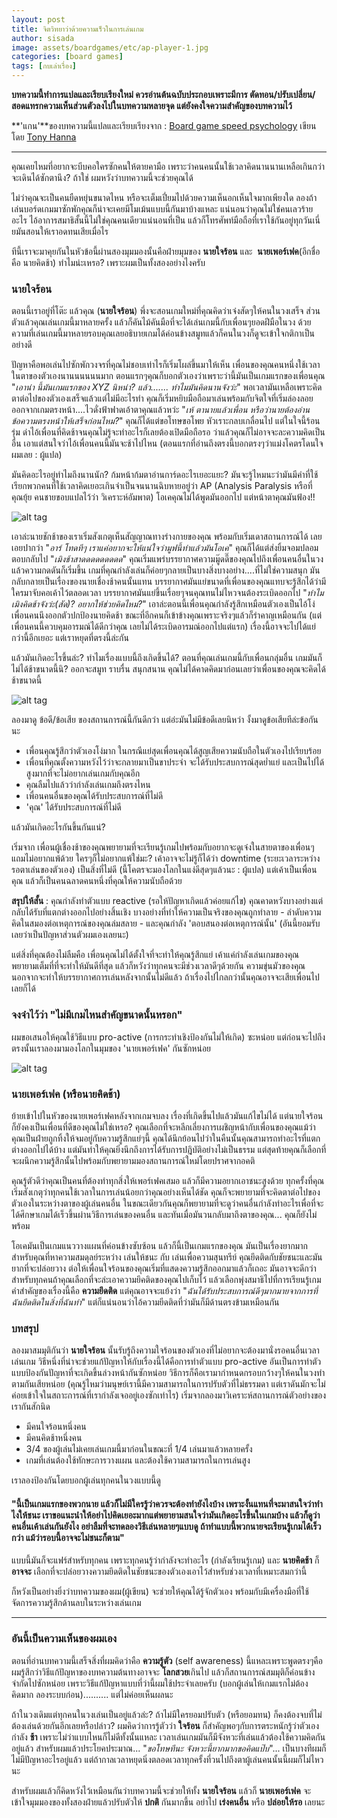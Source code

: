 ```yaml
---
layout: post
title: จิตวิทยาว่าด้วยความเร็วในการเล่นเกม
author: sisada
image: assets/boardgames/etc/ap-player-1.jpg
categories: [board games]
tags: [กบเล่าเรื่อง]
---
```

**บทความนี้ทำการแปลและเรียบเรียงใหม่ ควรอ่านต้นฉบับประกอบเพราะมีการ ตัดทอน/ปรับเปลี่ยน/สอดแทรกความเห็นส่วนตัวลงไปในบทความหลายจุด แต่ยังคงใจความสำคัญของบทความไว้**


**'แกน'**ของบทความนี้แปลและเรียบเรียงจาก : [Board game speed psychology](https://medium.com/reanalog/board-game-speed-psychology-6b4ad5818bc9#.eqqev2tjz) เขียนโดย [Tony Hanna](https://medium.com/@tonyhanna?source=post_header_lockup)

---

คุณเคยไหมที่อยากจะบีบคอใครซักคนให้ตายคามือ เพราะว่าคนคนนั้นใช้เวลาคิดนานนานเหลือเกินกว่าจะเดินได้ซักตานึง? ถ้าใช่ ผมหวังว่าบทความนี้จะช่วยคุณได้

ไม่ว่าคุณจะเป็นคนยืดหยุ่นขนาดไหน หรือจะเต็มเปี่ยมไปด้วยความเห็นอกเห็นใจมากเพียงใด ลองถ้าเล่นบอร์ดเกมมาซักพักคุณก็น่าจะเคยมีโมเม้นแบบนี้กันมาบ้างแหละ แน่นอนว่าคุณไม่ใช่คนเลวร้ายอะไร ไอ้อาการสมาธิสั้นนี้ไม่ใช่คุณคนเดียวแน่นอนที่เป็น แล้วก็โทรศัพท์มือถือที่เราใช้กันอยู่ทุกวันเนี่ยมันสอนให้เราอดทนเสียเมื่อไร

ทีนี้เราจะมาคุยกันในหัวข้อนี้ผ่านสองมุมมองนั้นคือฝ่ายมุมของ **นายใจร้อน** และ  **นายเพอร์เฟค**(อีกชื่อคือ นายคิดช้า) ทำไมน่ะเหรอ? เพราะผมเป็นทั้งสองอย่างไงครับ

### นายใจร้อน

ตอนนี้เราอยู่ที่โต๊ะ แล้วคุณ (**นายใจร้อน**) พึ่งจะสอนเกมใหม่ที่คุณคิดว่าเจ๋งสัดๆให้คนในวงเสร็จ ส่วนตัวแล้วคุณเล่นเกมนี้มาหลายครั้ง แล้วก็คันไม้คันมือที่จะได้เล่นเกมนี้กับเพื่อนๆยอดฝีมือในวง ด้วยความที่เล่นเกมนี้มาหลายรอบคุณเลยอธิบายเกมได้ค่อนข้างสมูทแล้วก็คนในวงก็ดูจะเข้าใจกติกาเป็นอย่างดี

ปัญหาคือพอเล่นไปซักพักวงจรที่คุณไม่ชอบเท่าไรก็เริ่มโผล่ขึ้นมาให้เห็น เพื่อนของคุณคนหนึ่งใช้เวลาในตาของตัวเองนานนนนนนมาก ตอนแรกๆคุณก็บอกตัวเองว่าเพราะว่านี้มันเป็นเกมแรกของเพื่อนคุณ "*เอาน่า นี้มันเกมแรกของ XYZ นิหน่า? แล้ว....... ทำไมมันคิดนานจังว่ะ*" พอเวลามันเหลือเพราะคิดตาต่อไปของตัวเองเสร็จแล้วแต่ไม่มีอะไรทำ คุณก็เริ่มหยิบมือถือมาเล่นพร้อมกับจิตใจที่เริ่มล่องลอยออกจากเกมตรงหน้า....ไวดั่งฟ้าฟาดเอ้าตาคุณแล้วหว่ะ "*เห้ ตานายแล้วเพื่อน หรือว่านายต้องอ่านข้อความตรงหน้าให้เสร็จก่อนไหม?*" คุณก็ได้แต่ขอโทษขอโพย หัวเราะกลบเกลื่อนไป แต่ในใจนี้ร้อนรุ่ม ด่าไอ้เพื่อนที่คิดช้าจนคุณไม่รู้จะทำอะไรก็เลยต้องเปิดมือถือรอ ว่าแล้วคุณก็ไม่อาจจะละความคิดเป็นอื่น เอาแต่สนใจว่าไอ้เพื่อนคนนี้มันจะช้าไปไหน
(ตอนแรกที่อ่านถึงตรงนี้บอกตรงๆว่าแม่งโคตรโดนใจผมเลย : ผู้แปล)


มันคิดอะไรอยู่ทำไมถึงนานนัก? ก้มหน้าก้มตาอ่านการ์ดอะไรเยอะแยะ? มันจะรู้ไหมนะว่ามันมีคำที่ใช้เรียกพวกคนที่ใช้เวลาคิดเยอะเกินจำเป็นจนนานฉิบหายอยู่ว่า AP (Analysis Paralysis หรือที่ คุณยุ้ย คนชายขอบแปลไว้ว่า วิเคราะห์อัมพาต) โอเคคุณไม่ได้พูดมันออกไป แต่หน้าตาคุณมันฟ้อง!!

![alt tag](/assets/boardgames/etc/ap-player-1.jpg)

เอาล่ะนายชักช้าของเราเริ่มสังเกตุเห็นสัญญาณทางร่างกายของคุณ พร้อมกับเริ่มเดาสถานการณ์ได้ เลยเอยปากว่า "*อาร์ โทดทีๆ เราแค่อยากจะให้แน่ใจว่ามูฟนี้ทำแล้วมันโอเค*" คุณก็ได้แต่ส่งยิ้มจอมปลอมตอบกลับไป "*เมิงช้าสาดดดดดดดดด*" คุณเริ่มแพร่บรรยากาศความมู๊ดดี๊ของคุณไปถึงเพื่อนคนอื่นในวง แล้วความกดดันก็เริ่มขึ้น เกมที่คุณกำลังเล่นก็ค่อยๆกลายเป็นบางสิ่งบางอย่าง....ที่ไม่ใช่ความสนุก มันกลับกลายเป็นเรื่องของนายเชื่องช้าคนนั้นแทน บรรยากาศมันแย่ขนาดที่เพื่อนของคุณแทบจะรู้สึกได้ว่ามีใครมาจับคอเค้าไว้ตลอดเวลา บรรยากาศมันแย่ขึ้นเรื่อยๆจนคุณทนไม่ไหวจนต้องระเบิดออกไป "*ทำไมเมิงคิดช้าจังว่ะ(สัด)? อยากให้ช่วยคิดไหม?*" เอาล่ะตอนนี้เพื่อนคุณกำลังรู้สึกเหมือนตัวเองเป็นไอ้โง่ เพื่อนคนนึงออกตัวปกป้องนายคิดช้า ขณะที่อีกคนก็เข้าข้างคุณเพราะจริงๆแล้วก็รำคาญเหมือนกัน (แต่เพื่อนคนนี้ควบคุมอารมณ์ได้ดีกว่าคุณ เลยไม่ได้ระเบิดอารมณ์ออกไปแต่แรก) เรื่องนี้อาจจะไปได้แย่กว่านี้อีกเยอะ แต่เราหยุดที่ตรงนี้ล่ะกัน

แล้วมันเกิดอะไรขึ้นล่ะ? ทำไมเรื่องแบบนี้ถึงเกิดขึ้นได้? ตอนที่คุณเล่นเกมนี้กับเพื่อนกลุ่มอื่น เกมมันก็ไม่ได้ช้าขนาดนี้นิ? ออกจะสมูท ราบรื่น สนุกสนาน คุณไม่ได้คาดคิดมาก่อนเลยว่าเพื่อนของคุณจะคิดได้ช้าขนาดนี้

![alt tag](/assets/boardgames/etc/ap-player-2.jpg)

ลองมาดู ข้อดี/ข้อเสีย ของสถานการณ์นี้กันดีกว่า แต่อ่ะมันไม่มีข้อดีเลยนิหว่า งั้งมาดูข้อเสียทีล่ะข้อกันนะ
* เพื่อนคุณรู้สึกว่าตัวเองโง่มาก ในกรณีแย่สุดเพื่อนคุณได้สูญเสียความนับถือในตัวเองไปเรียบร้อย
* เพื่อนที่คุณตั้งความหวังไว้ว่าจะกลายมาเป็นขาประจำ จะได้รับประสบการณ์สุดย่ำแย่ และเป็นไปได้สูงมากที่จะไม่อยากเล่นเกมกับคุณอีก
* คุณลืมไปแล้วว่ากำลังเล่นเกมถึงตรงไหน
* เพื่อนคนอื่นของคุณได้รับประสบการณ์ที่ไม่ดี
* 'คุณ' ได้รับประสบการณ์ที่ไม่ดี


แล้วมันเกิดอะไรกันขึ้นกันแน่?

เริ่มจาก เพื่อนผู้เชื่องช้าของคุณพยายามที่จะเรียนรู้เกมไปพร้อมกับอยากจะดูเจ๋งในสายตาของเพื่อนๆ แถมไม่อยากแพ้ด้วย ใครๆก็ไม่อยากแพ้ใช่มะ? เค้าอาจจะไม่รู้ก็ได้ว่า downtime (ระยะเวลาระหว่างรอตาเล่นของตัวเอง) เป็นสิ่งที่ไม่ดี (นี้โคตรจะมองโลกในแง่ดีสุดๆแล้วนะ : ผู้แปล) แต่เค้าเป็นเพื่อนคุณ แล้วก็เป็นคนฉลาดคนหนึ่งที่คุณให้ความนับถือด้วย

**สรุปให้สั้น** : คุณกำลังทำตัวแบบ reactive (รอให้ปัญหาเกิดแล้วค่อยแก้ไข) คุณคาดหวังบางอย่างแต่กลับได้รับที่แตกต่างออกไปอย่างสิ้นเชิง บางอย่างที่ทำให้ความเป็นจริงของคุณถูกทำลาย - ลำดับความคิดในสมองต่อเหตุการณ์ของคุณล่มสลาย - และคุณกำลัง 'ตอบสนองต่อเหตุการณ์นั้น' (อันนี้ยอมรับเลยว่าเป็นปัญหาส่วนตัวผมเองเลยนะ)

แต่สิ่งที่คุณต้องไม่ลืมคือ เพื่อนคุณไม่ได้ตั้งใจที่จะทำให้คุณรู้สึกแย่ เค้าแค่กำลังเล่นเกมของคุณ พยายามเต็มที่ที่จะทำให้มันดีที่สุด แล้วก็หวังว่าทุกคนจะมีช่วงเวลาดีๆด้วยกัน ความขุ่นมัวของคุณนอกจากจะทำให้บรรยากาศการเล่นหลังจากนั้นไม่ดีแล้ว ถ้าเรื่องไปไกลกว่านั้นคุณอาจจะเสียเพื่อนไปเลยก็ได้
### **จงจำไว้ว่า "ไม่มีเกมไหนสำคัญขนาดนั้นหรอก"**


ผมขอเสนอให้คุณใช้วิธีแบบ pro-active (การกระทำเชิงป้องกันไม่ให้เกิด) ซะหน่อย แต่ก่อนจะไปถึงตรงนั้นเราลองมามองโลกในมุมของ 'นายเพอร์เฟค' กันซักหน่อย

![alt tag](/assets/boardgames/etc/ap-player-3.jpg)
### นายเพอร์เฟค (หรือนายคิดช้า)


ย้ายเข้าไปในหัวของนายเพอร์เฟคหลังจากเกมจบลง เรื่องที่เกิดขึ้นไปแล้วมันแก้ไขไม่ได้ แต่นายใจร้อนก็ยังคงเป็นเพื่อนที่ดีของคุณไม่ใช่เหรอ? คุณเลือกที่จะหลีกเลี่ยงการเผชิญหน้ากับเพื่อนของคุณแม้ว่าคุณเป็นฝ่ายถูกทิ้งให้จมอยู่กับความรู้สึกแย่ๆนี้ คุณได้นึกย้อนไปว่าในคืนนั้นคุณสามารถทำอะไรที่แตกต่างออกไปได้บ้าง แต่มันทำให้คุณยิ่งนึกถึงการได้รับการปฎิบัติอย่างไม่เป็นธรรม แต่สุดท้ายคุณก็เลือกที่จะผนึกความรู้สึกนั้นไปพร้อมกับพยายามมองสถานการณ์ใหม่โดยปราศจากอคติ

คุณรู้ตัวดีว่าคุณเป็นคนที่ต้องทำทุกสิ่งให้เพอร์เฟคเสมอ แล้วก็มีความอยากเอาชนะสูงด้วย ทุกครั้งที่คุณเริ่มสังเกตุว่าทุกคนใช้เวลาในการเล่นน้อยกว่าคุณอย่างเห็นได้ชัด คุณก็จะพยายามที่จะคิดตาต่อไปของตัวเองในระหว่างตาของผู้เล่นคนอื่น ในขณะเดียวกันคุณก็พยายามที่จะดูว่าคนอื่นกำลังทำอะไรเพื่อที่จะได้ศึกษาเกมได้เร็วขึ้นผ่านวิธีการเล่นของคนอื่น และทันเมื่อมันวนกลับมาถึงตาของคุณ... คุณก็ยังไม่พร้อม

โอเคมันเป็นเกมแนววางแผนที่ค่อนข้างซับซ้อน แล้วก็นี้เป็นเกมแรกของคุณ มันเป็นเรื่องยากมากสำหรับคุณที่หาความสมดุลย์ระหว่าง เล่นให้ชนะ กับ เล่นเพื่อความสุนทรีย์ คุณยึดติดกับชัยชนะและมันยากที่จะปล่อยวาง ต่อให้เพื่อนใจร้อนของคุณเริ่มที่แสดงความรู้สึกออกมาแล้วก็เถอะ มันอาจจะดีกว่าสำหรับทุกคนถ้าคุณเลือกที่จะล่ะเอาความยึคติดของคุณไปเก็บไว้ แล้วเลือกพุ่งสมาธิไปที่การเรียนรู้เกม คำสำคัญของเรื่องนี้คือ **ความยึดติด** แต่คุณอาจจะแย้งว่า "*ฉันได้รับประสบการณ์ดีๆมากมายจากการที่ฉันยึดติดในสิ่งที่ฉันทำ*" แต่ก็แน่นอนว่าไอ้ความยีดติดที่ว่ามันก็มีด้านตรงข้ามเหมือนกัน
### บทสรุป


ลองมาสมมุติกันว่า **นายใจร้อน** นั้นรับรู้ถึงความใจร้อนของตัวเองที่ไม่อยากจะต้องมานั่งรอคนอื่นเวลาเล่นเกม วิธีหนึ่งที่น่าจะช่วยแก้ปัญหาให้กับเรื่องนี้ได้คือการทำตัวแบบ pro-active อันเป็นการทำตัวแบบป้องกันปัญหาที่จะเกิดขึ้นล่วงหน้ากันซักหน่อย วิธีการก็คือเรามากำหนดกรอบกว้างๆให้คนในวงทำตามกันเสียหน่อย (คุณรู้ไหมว่ามนุษย์เรานี้มีความสามารถในการปรับตัวที่ไม่ธรรมดา แต่เราดันมักจะไม่ค่อยเข้าใจในสถาะการณ์ที่เรากำลังเจออยู่เองซักเท่าไร) เริ่มจากลองมาวิเคราะห์สถานการณ์ตัวอย่างของเรากันสักนิด
* มีคนใจร้อนหนึ่งคน
* มีคนคิดช้าหนึ่งคน
* 3/4 ของผู้เล่นไม่เคยเล่นเกมนี้มาก่อนในขณะที่ 1/4 เล่นมาแล้วหลายครั้ง
* เกมที่เล่นต้องใช้ทักษะการวางแผน และต้องใช้ความสามารถในการเล่นสูง


เราลองป้องกันโดยบอกผู้เล่นทุกคนในวงแบบนี้ดู
#### "นี้เป็นเกมแรกของพวกนาย แล้วก็ไม่มีใครรู้ว่าควรจะต้องทำยังไงบ้าง เพราะงั้นแทนที่จะมาสนใจว่าทำไงให้ชนะ เราขอแนะนำให้อย่าไปคิดเยอะมากแต่พยายามสนใจว่ามันเกิดอะไรขึ้นในเกมบ้าง แล้วก็ดูว่าคนอื่นเค้าเล่นกันยังไง อย่าลืมที่จะทดลองวิธีเล่นหลายๆแบบดู ถ้าทำแบบนี้พวกนายจะเรียนรู้เกมได้เร็วกว่า แม้ว่ารอบนี้อาจจะไม่ชนะก็ตาม"


แบบนี้มันก็จะแฟร์สำหรับทุกคน เพราะทุกคนรู้ว่ากำลังจะทำอะไร (กำลังเรียนรู้เกม) และ **นายคิดช้า** ก็ **อาจจะ** เลือกที่จะปล่อยวางความยึดติดในชัยชนะของตัวเองเอาไว้สำหรับช่วงเวลาที่เหมาะสมกว่านี้

ก็หวังเป็นอย่างยิ่งว่าบทความของผม(ผู้เขียน) จะช่วยให้คุณได้รู้จักตัวเอง พร้อมกับมีเครื่องมือที่ใช้จัดการความรู้สึกด้านลบในระหว่างเล่นเกม

---


### อันนี้เป็นความเห็นของผมเอง


ตอนที่อ่านบทความนี้เสร็จสิ่งที่ผมคิดว่าคือ **ความรู้ตัว** (self awareness) นี้แหละเพราะพูดตรงๆคือผมรู้สึกว่าวิธีแก้ปัญหาของบทความต้นทางอาจจะ **โลกสวย**เกินไป แล้วก็สถานการณ์สมมุติก็ค่อนข้างจำกัดไปซักหน่อย เพราะวิธีแก้ปัญหาแบบที่ว่านี้ผมใช้ประจำเลยครับ (บอกผู้เล่นให้เกมแรกไม่ต้องคิดมาก ลองระบบก่อน).......... แต่ไม่ค่อยเห็นผลนะ

ถ้าในวงเดิมแต่ทุกคนในวงเล่นเป็นอยู่แล้วล่ะ? ถ้าไม่มีใครยอมปรับตัว (หรือยอมทน) ก็คงต้องจบที่ไม่ต้องเล่นด้วยกันอีกเลยหรือปล่าว?
ผมคิดว่าการรู้ตัวว่า **ใจร้อน** ก็สำคัญพอๆกับการตระหนักรู้ว่าตัวเองกำลัง **ช้า** เพราะไม่ว่าแบบไหนก็ไม่ดีทั้งนั้นแหละ เวลาเล่นเกมมันก็มีจังหวะที่เล่นแล้วต้องใช้ความคิดกันอยู่แล้ว สำหรับผมแล้วประโยคประมาณ... "*ขอโทษทีนะ จังหวะนี้ยากมากขอคิดแป๊บ*"... เป็นบางทีผมก็ไม่มีปัญหาอะไรอยู่แล้ว แต่ถ้ากาลเวลาหยุดนิ่งตลอดเวลาทุกครั้งที่วนไปถึงตาผู้เล่นคนนั้นนี้ผมก็ไม่ไหวนะ


สำหรับผมแล้วก็คิดหวังไว้เหมือนกันว่าบทความนี้จะช่วยให้ทั้ง **นายใจร้อน** แล้วก็ **นายเพอร์เฟค** จะเข้าใจมุมมองของทั้งสองฝ่ายแล้วปรับตัวให้ **ปกติ** กันมากขึ้น อย่าไป **เร่งคนอื่น** หรือ **ปล่อยให้รอ** เลยนะ


